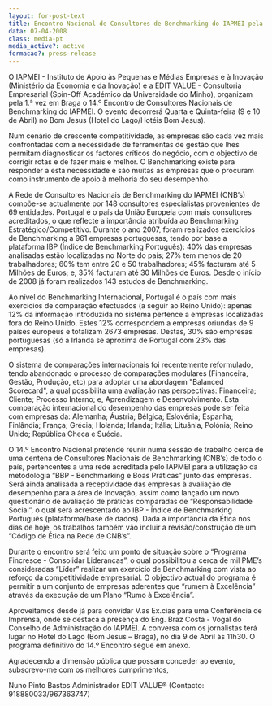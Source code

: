 ```yaml
---
layout: for-post-text
title: Encontro Nacional de Consultores de Benchmarking do IAPMEI pela 1.ª vez em Braga.
data: 07-04-2008
class: media-pt
media_active?: active
formacao?: press-release
--- 
```

  
O IAPMEI - Instituto de Apoio às Pequenas e Médias Empresas e à Inovação (Ministério da Economia e da Inovação) e a EDIT VALUE - Consultoria Empresarial (Spin-Off Académico da Universidade do Minho), organizam pela 1.ª vez em Braga o 14.º Encontro de Consultores Nacionais de Benchmarking do IAPMEI. O evento decorrerá Quarta e Quinta-feira (9 e 10 de Abril) no Bom Jesus (Hotel do Lago/Hotéis Bom Jesus).
 
Num cenário de crescente competitividade, as empresas são cada vez mais confrontadas com a necessidade de ferramentas de gestão que lhes permitam diagnosticar os factores críticos do negócio, com o objectivo de corrigir rotas e de fazer mais e melhor. O Benchmarking existe para responder a esta necessidade e são muitas as empresas que o procuram como instrumento de apoio à melhoria do seu desempenho.
 
A Rede de Consultores Nacionais de Benchmarking do IAPMEI (CNB’s) compõe-se actualmente por 148 consultores especialistas provenientes de 69 entidades. Portugal é o país da União Europeia com mais consultores acreditados, o que reflecte a importância atribuída ao Benchmarking Estratégico/Competitivo. Durante o ano 2007, foram realizados exercícios de Benchmarking a 961 empresas portuguesas, tendo por base a plataforma IBP (Índice de Benchmarking Português): 40% das empresas analisadas estão localizadas no Norte do país; 27% tem menos de 20 trabalhadores; 60% tem entre 20 e 50 trabalhadores; 45% facturam até 5 Milhões de Euros; e, 35% facturam até 30 Milhões de Euros. Desde o início de 2008 já foram realizados 143 estudos de Benchmarking.
 
Ao nível do Benchmarking Internacional, Portugal é o país com mais exercícios de comparação efectuados (a seguir ao Reino Unido): apenas 12% da informação introduzida no sistema pertence a empresas localizadas fora do Reino Unido. Estes 12% correspondem a empresas oriundas de 9 países europeus e totalizam 2673 empresas. Destas, 30% são empresas portuguesas (só a Irlanda se aproxima de Portugal com 23% das empresas).
 
 
O sistema de comparações internacionais foi recentemente reformulado, tendo abandonado o processo de comparações modulares (Financeira, Gestão, Produção, etc) para adoptar uma abordagem "Balanced Scorecard", a qual possibilita uma avaliação nas perspectivas: Financeira; Cliente; Processo Interno; e, Aprendizagem e Desenvolvimento. Esta comparação internacional do desempenho das empresas pode ser feita com empresas da: Alemanha; Áustria; Bélgica; Eslovénia; Espanha; Finlândia; França; Grécia; Holanda; Irlanda; Itália; Lituânia, Polónia; Reino Unido; República Checa e Suécia.
 
O 14.º Encontro Nacional pretende reunir numa sessão de trabalho cerca de uma centena de Consultores Nacionais de Benchmarking (CNB’s) de todo o país, pertencentes a uma rede acreditada pelo IAPMEI para a utilização da metodologia “BBP - Benchmarking e Boas Práticas” junto das empresas. Será ainda analisada a receptividade das empresas à avaliação de desempenho para a área de Inovação, assim como lançado um novo questionário de avaliação de práticas comparadas de “Responsabilidade Social”, o qual será acrescentado ao IBP - Índice de Benchmarking Português (plataforma/base de dados). Dada a importância da Ética nos dias de hoje, os trabalhos também vão incluir a revisão/construção de um “Código de Ética na Rede de CNB’s”.
 
Durante o encontro será feito um ponto de situação sobre o “Programa Fincresce - Consolidar Lideranças”, o qual possibilitou a cerca de mil PME’s consideradas “Líder” realizar um exercício de Benchmarking com vista ao reforço da competitividade empresarial. O objectivo actual do programa é permitir a um conjunto de empresas aderentes que “rumem à Excelência” através da execução de um Plano “Rumo à Excelência”.
 
Aproveitamos desde já para convidar V.as Ex.cias para uma Conferência de Imprensa, onde se destaca a presença do Eng. Braz Costa - Vogal do Conselho de Administração do IAPMEI. A conversa com os jornalistas terá lugar no Hotel do Lago (Bom Jesus – Braga), no dia 9 de Abril às 11h30. O programa definitivo do 14.º Encontro segue em anexo.
 
Agradecendo a dimensão pública que possam conceder ao evento, subscrevo-me com os melhores cumprimentos,
 
 
Nuno Pinto Bastos
Administrador EDIT VALUE®
(Contacto: 918880033/967363747)
